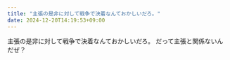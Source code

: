 ```yaml
---
title: "主張の是非に対して戦争で決着なんておかしいだろ。"
date: 2024-12-20T14:19:53+09:00
---
```

主張の是非に対して戦争で決着なんておかしいだろ。
だって主張と関係ないんだぜ？
